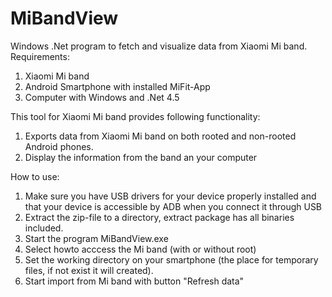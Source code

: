 # MiBandView
<p>Windows .Net program to fetch and visualize data from Xiaomi Mi band.<br>
Requirements:
<ol>
  <li>Xiaomi Mi band</li>
  <li>Android Smartphone with installed MiFit-App</li>
  <li>Computer with Windows and .Net 4.5</li>
</ol>
</p>
<p>This tool for Xiaomi Mi band provides following functionality:
<ol>
  <li>Exports data from Xiaomi Mi band on both rooted and non-rooted Android phones.</li>
  <li>Display the information from the band an your computer</li>
</ol>
How to use:
<ol>
  <li>Make sure you have USB drivers for your device properly installed and that your device is accessible by ADB when you connect it through USB</li>
<li>Extract the zip-file to a directory, extract package has all binaries included.</li>
  <li>Start the program MiBandView.exe</li>
  <li>Select howto acccess the Mi band (with or without root)</li>
  <li>Set the working directory on your smartphone (the place for temporary files, if not exist it will created).</li>
  <li>Start import from Mi band with button "Refresh data"</li>
</ol>
</p>
